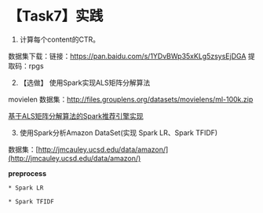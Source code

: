 
# 【Task7】实践
1. 计算每个content的CTR。

数据集下载：链接：https://pan.baidu.com/s/1YDvBWp35xKLg5zsysEjDGA 提取码：rpgs 

2. 【选做】 使用Spark实现ALS矩阵分解算法

movielen 数据集：http://files.grouplens.org/datasets/movielens/ml-100k.zip

 [基于ALS矩阵分解算法的Spark推荐引擎实现](https://www.cnblogs.com/muchen/p/6882465.html)

3. 使用Spark分析Amazon DataSet(实现 Spark LR、Spark TFIDF)

数据集：[http://jmcauley.ucsd.edu/data/amazon/](http://jmcauley.ucsd.edu/data/amazon/)

**preprocess**
	
	* Spark LR
	
	* Spark TFIDF